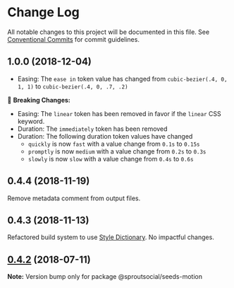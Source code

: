 # Change Log

All notable changes to this project will be documented in this file.
See [Conventional Commits](https://conventionalcommits.org) for commit guidelines.

## 1.0.0 (2018-12-04)
- Easing: The `ease in` token value has changed from `cubic-bezier(.4, 0, 1, 1)` to `cubic-bezier(.4, 0, .7, .2)`

🚨 **Breaking Changes:**
- Easing: The `linear` token has been removed in favor if the `linear` CSS keyword.
- Duration: The `immediately` token has been removed
- Duration: The following duration token values have changed
	- `quickly` is now `fast` with a value change from `0.1s` to `0.15s`
	- `promptly` is now `medium` with a value change from `0.2s` to `0.3s`
	- `slowly` is now `slow` with a value change from `0.4s` to `0.6s`

## 0.4.4 (2018-11-19)
Remove metadata comment from output files.

## 0.4.3 (2018-11-13)
Refactored build system to use [Style Dictionary](https://amzn.github.io/style-dictionary). No impactful changes.

<a name="0.4.2"></a>
## [0.4.2](https://github.com/sproutsocial/seeds/compare/@sproutsocial/seeds-motion@0.4.1...@sproutsocial/seeds-motion@0.4.2) (2018-07-11)




**Note:** Version bump only for package @sproutsocial/seeds-motion
